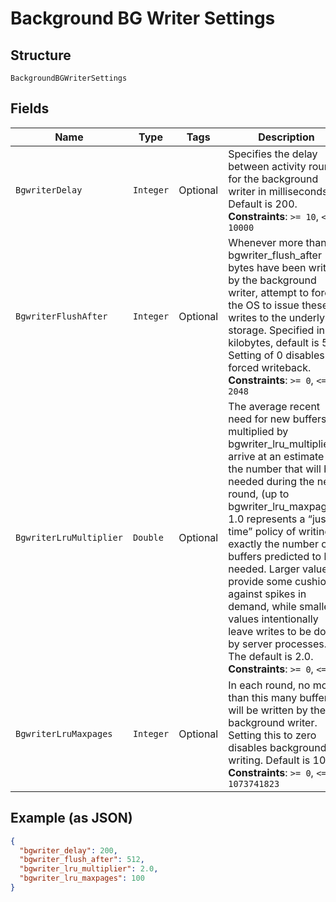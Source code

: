
# Background BG Writer Settings

## Structure

`BackgroundBGWriterSettings`

## Fields

| Name | Type | Tags | Description | Getter | Setter |
|  --- | --- | --- | --- | --- | --- |
| `BgwriterDelay` | `Integer` | Optional | Specifies the delay between activity rounds for the background writer in milliseconds. Default is 200.<br>**Constraints**: `>= 10`, `<= 10000` | Integer getBgwriterDelay() | setBgwriterDelay(Integer bgwriterDelay) |
| `BgwriterFlushAfter` | `Integer` | Optional | Whenever more than bgwriter_flush_after bytes have been written by the background writer, attempt to force the OS to issue these writes to the underlying storage. Specified in kilobytes, default is 512. Setting of 0 disables forced writeback.<br>**Constraints**: `>= 0`, `<= 2048` | Integer getBgwriterFlushAfter() | setBgwriterFlushAfter(Integer bgwriterFlushAfter) |
| `BgwriterLruMultiplier` | `Double` | Optional | The average recent need for new buffers is multiplied by bgwriter_lru_multiplier to arrive at an estimate of the number that will be needed during the next round, (up to bgwriter_lru_maxpages). 1.0 represents a “just in time” policy of writing exactly the number of buffers predicted to be needed. Larger values provide some cushion against spikes in demand, while smaller values intentionally leave writes to be done by server processes. The default is 2.0.<br>**Constraints**: `>= 0`, `<= 10` | Double getBgwriterLruMultiplier() | setBgwriterLruMultiplier(Double bgwriterLruMultiplier) |
| `BgwriterLruMaxpages` | `Integer` | Optional | In each round, no more than this many buffers will be written by the background writer. Setting this to zero disables background writing. Default is 100.<br>**Constraints**: `>= 0`, `<= 1073741823` | Integer getBgwriterLruMaxpages() | setBgwriterLruMaxpages(Integer bgwriterLruMaxpages) |

## Example (as JSON)

```json
{
  "bgwriter_delay": 200,
  "bgwriter_flush_after": 512,
  "bgwriter_lru_multiplier": 2.0,
  "bgwriter_lru_maxpages": 100
}
```

